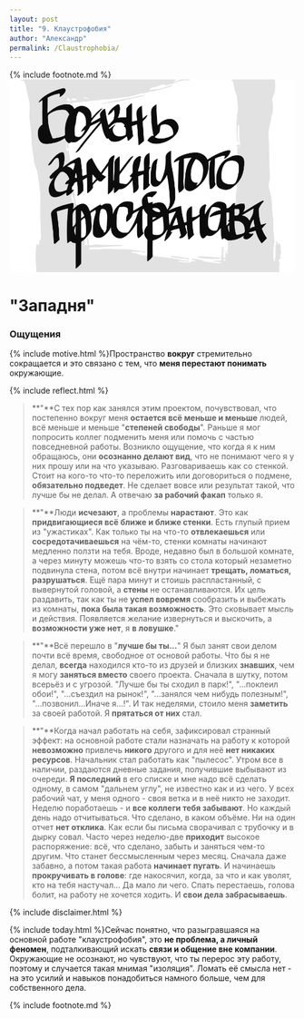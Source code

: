 ```yaml
---
layout: post
title: "9. Клаустрофобия"
author: "Александр"
permalink: /Claustrophobia/
---
```

{% include footnote.md %}
<a href="cards"/>!["Боязнь замкнутого пространства"](/_img/9.svg)</a>
# "Западня"

### Ощущения
{% include motive.html %}Пространство **вокруг** стремительно сокращается и это связано с тем, что **меня перестают понимать** окружающие. 

{% include reflect.html %}
>**"**С тех пор как занялся этим проектом, почувствовал, что постепенно вокруг меня **остается всё меньше и меньше** людей, всё меньше и меньше "**степеней свободы**". Раньше я мог попросить коллег подменить меня или помочь с частью повседневной работы. Возникло ощущение, что когда я к ним обращаюсь, они **осознанно делают вид**, что не понимают чего я у них прошу или на что указываю. Разговариваешь как со стенкой. Стоит на кого-то что-то переложить или договориться о подмене, **обязательно подведет**. Не сделает вовсе или результат такой, что лучше бы не делал. А отвечаю **за рабочий факап** только я.

>**"**Люди **исчезают**, а проблемы **нарастают**. Это как **придвигающиеся всё ближе и ближе стенки**. Есть глупый прием из "ужастиках". Как только ты на что-то **отвлекаешься** или **сосредотачиваешься** на чём-то, стенки комнаты начинают медленно ползти на тебя. Вроде, недавно был в большой комнате, а через минуту можешь что-то взять со стола который незаметно подвинула стена, потом всё внутри начинает **трещать, ломаться, разрушаться**. Ещё пара минут и стоишь распластанный, с вывернутой головой, а **стены** не останавливаются. Их цель раздавить, так как ты не **успел вовремя** сообразить и выбежать из комнаты, **пока была такая возможность**. Это сковывает мысль и действия. Появляется желание извернуться и выскочить, а **возможности уже нет**, я **в ловушке**."

>**"**Всё перешло в "**лучше бы ты...**" Я был занят свои делом почти всё время, свободное от основой работы. Что бы я не делал, **всегда** находился кто-то из друзей и близких **знавших**, чем я могу **заняться вместо** своего проекта. Сначала в шутку, потом всерьёз и с угрозой. "Лучше бы ты сходил в парк!", "...поклеил обои!", "...съездил на рынок!", "...занялся чем нибудь полезным!", "...позвонил...Иначе я...!". И так неделями, стоило меня **заметить** за своей работой. Я **прятаться от них** стал. 

>**"**Когда начал работать на себя, зафиксировал странный эффект: на  основной работе стали назначать на работу к которой **невозможно** привлечь **никого** другого и для неё **нет никаких ресурсов**. Начальник стал работать как "пылесос". Утром все в наличии, раздаются дневные задания, получившие выбывают из очереди. **Я последний** в его списке и мне надо всё сделать одному, в самом "дальнем углу", не известно как и из чего. У всех рабочий чат, у меня одного - своя ветка и в неё никто не заходит. Неделю поработаешь - и **все коллеги тебя забывают**. Но каждый день надо отчитываться. Что сделано, в каком объёме. Ни на один отчет **нет отклика**. Как если бы письма сворачивал с трубочку и в дырку совал. Часто через неделю-две **приходит** высокое распоряжение: всё, что сделано, забыть и заняться чем-то другим. Что станет бессмысленным через месяц. Сначала даже забавно, а потом такая работа **начинает пугать**. И начинаешь **прокручивать в голове**: где накосячил, когда, за что и как уволят, кто на тебя настучал... Да мало ли чего. Спать перестаешь, голова болит, на работу не хочется ходить. И **свои дела забрасываешь**.

{% include disclaimer.html %}

{% include today.html %}Сейчас понятно, что разыгравшаяся на основной работе "клаустрофобия", это **не проблема, а личный феномен**, подталкивающий искать **связи и общение вне компании**. Окружающие не осознают, но чувствуют, что ты перерос эту работу, поэтому и случается такая мнимая "изоляция". Ломать её смысла нет - на это усилий и навыков понадобиться намного больше, чем для собственного дела. 

{% include footnote.md %}
